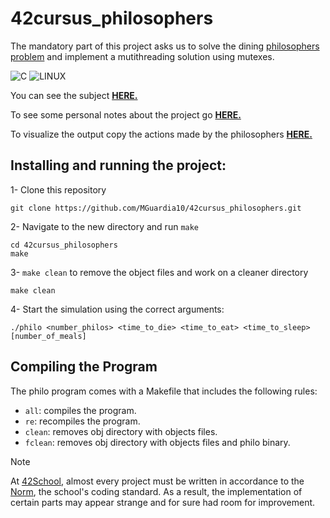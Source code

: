 # 42cursus_philosophers
The mandatory part of this project asks us to solve the dining [philosophers problem](https://en.wikipedia.org/wiki/Dining_philosophers_problem) and implement a mutithreading solution using mutexes.

![C](https://img.shields.io/badge/C-a?style=for-the-badge&logo=C&color=grey)
![LINUX](https://img.shields.io/badge/Linux-a?style=for-the-badge&logo=linux&color=grey)

You can see the subject [**HERE.**](https://github.com/MGuardia10/42cursus/blob/main/subjects/en/philo_subject_en.pdf)

To see some personal notes about the project go [**HERE.**](https://mguardia.notion.site/20c40e1b07c342b09368051e186f3164?v=de68e8aa929043489c847842db871dc9&pvs=4)

To visualize the output copy the actions made by the philosophers [**HERE.**](https://nafuka11.github.io/philosophers-visualizer/)

## Installing and running the project:
1- Clone this repository
	
	git clone https://github.com/MGuardia10/42cursus_philosophers.git
2- Navigate to the new directory and run `make`
	
	cd 42cursus_philosophers
   	make
3- `make clean` to remove the object files and work on a cleaner directory

	make clean
4- Start the simulation using the correct arguments:

	./philo <number_philos> <time_to_die> <time_to_eat> <time_to_sleep> [number_of_meals]

## Compiling the Program
The philo program comes with a Makefile that includes the following rules:

- `all`: compiles the program.
- `re`: recompiles the program.
- `clean`: removes obj directory with objects files.
- `fclean`: removes obj directory with objects files and philo binary.

> [!NOTE]
> At [42School](https://en.wikipedia.org/wiki/42_(school)), almost every project must be written in accordance to the [Norm](https://github.com/MGuardia10/42cursus/blob/main/subjects/en/norm_en.pdf), the school's coding standard. As a result, the implementation of certain parts may appear strange and for sure had room for improvement.